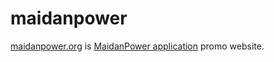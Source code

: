 maidanpower
===========

[maidanpower.org](http://maidanpower.org/) is [MaidanPower application](https://github.com/europrapor/europrapor) promo website.
